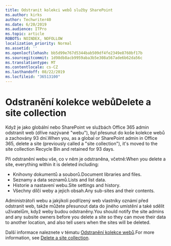 ```yaml
---
title: Odstranit kolekci webů služby SharePoint
ms.author: kirks
author: Techwriter40
ms.date: 6/20/2019
ms.audience: ITPro
ms.topic: article
ROBOTS: NOINDEX, NOFOLLOW
localization_priority: Normal
ms.assetid: ''
ms.openlocfilehash: bb5d99e767d5344bab509df4fe2349e8760bf17b
ms.sourcegitcommit: 1d98db8acb9959aba3b5e308a567ade6b62da56c
ms.translationtype: MT
ms.contentlocale: cs-CZ
ms.lasthandoff: 08/22/2019
ms.locfileid: "36513100"
---
```

# <a name="delete-a-site-collection"></a><span data-ttu-id="8f299-102">Odstranění kolekce webů</span><span class="sxs-lookup"><span data-stu-id="8f299-102">Delete a site collection</span></span>

<span data-ttu-id="8f299-103">Když je jako globální nebo SharePoint ve službách Office 365 admin odstranit web (dříve nazývané "webu"), byl přesunut do koše kolekce webů a zachovány 93 dní.</span><span class="sxs-lookup"><span data-stu-id="8f299-103">When you, as a global or SharePoint admin in Office 365, delete a site (previously called a "site collection"), it's moved to the site collection Recycle Bin and retained for 93 days.</span></span> 

<span data-ttu-id="8f299-104">Při odstranění webu vše, co v něm je odstraněna, včetně:</span><span class="sxs-lookup"><span data-stu-id="8f299-104">When you delete a site, everything within it is deleted including:</span></span>

- <span data-ttu-id="8f299-105">Knihovny dokumentů a souborů.</span><span class="sxs-lookup"><span data-stu-id="8f299-105">Document libraries and files.</span></span>
- <span data-ttu-id="8f299-106">Seznamy a data seznamů.</span><span class="sxs-lookup"><span data-stu-id="8f299-106">Lists and list data.</span></span>
- <span data-ttu-id="8f299-107">Historie a nastavení webu.</span><span class="sxs-lookup"><span data-stu-id="8f299-107">Site settings and history.</span></span>
- <span data-ttu-id="8f299-108">Všechny dílčí weby a jejich obsah.</span><span class="sxs-lookup"><span data-stu-id="8f299-108">Any sub-sites and their contents.</span></span>

<span data-ttu-id="8f299-109">Administrátoři webu a jakýkoli podřízený web vlastníky oznámí před odstranit web, takže můžete přesunout data do jiného umístění a také sdělit uživatelům, když weby budou odstraněny.</span><span class="sxs-lookup"><span data-stu-id="8f299-109">You should notify the site admins and any subsite owners before you delete a site so they can move their data to another location, and also tell users when the sites will be deleted.</span></span> 

<span data-ttu-id="8f299-110">Další informace naleznete v tématu [Odstranění kolekce webů](https://docs.microsoft.com/sharepoint/delete-site-collection).</span><span class="sxs-lookup"><span data-stu-id="8f299-110">For more information, see [Delete a site collection](https://docs.microsoft.com/sharepoint/delete-site-collection).</span></span> 
